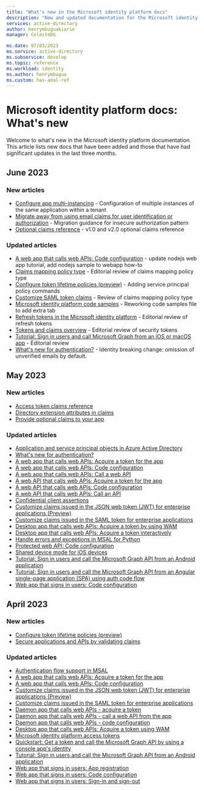 ```yaml
---
title: "What's new in the Microsoft identity platform docs"
description: "New and updated documentation for the Microsoft identity platform."
services: active-directory
author: henrymbuguakiarie
manager: CelesteDG

ms.date: 07/03/2023
ms.service: active-directory
ms.subservice: develop
ms.topic: reference
ms.workload: identity
ms.author: henrymbugua
ms.custom: has-adal-ref
---
```


# Microsoft identity platform docs: What's new

Welcome to what's new in the Microsoft identity platform documentation. This article lists new docs that have been added and those that have had significant updates in the last three months.

## June 2023

### New articles

- [Configure app multi-instancing](configure-app-multi-instancing.md) - Configuration of multiple instances of the same application within a tenant
- [Migrate away from using email claims for user identification or authorization](migrate-off-email-claim-authorization.md) - Migration guidance for insecure authorization pattern
- [Optional claims reference](optional-claims-reference.md) - v1.0 and v2.0 optional claims reference

### Updated articles

- [A web app that calls web APIs: Code configuration](scenario-web-app-call-api-app-configuration.md) - update nodejs web app tutorial, add nodejs sample to webapp how-to
- [Claims mapping policy type](reference-claims-mapping-policy-type.md) - Editorial review of claims mapping policy type
- [Configure token lifetime policies (preview)](configure-token-lifetimes.md) - Adding service principal policy commands
- [Customize SAML token claims](saml-claims-customization.md) - Review of claims mapping policy type
- [Microsoft identity platform code samples](sample-v2-code.md) - Reworking code samples file to add extra tab
- [Refresh tokens in the Microsoft identity platform](refresh-tokens.md) - Editorial review of refresh tokens
- [Tokens and claims overview](security-tokens.md) - Editorial review of security tokens
- [Tutorial: Sign in users and call Microsoft Graph from an iOS or macOS app](tutorial-v2-ios.md) - Editorial review
- [What's new for authentication?](reference-breaking-changes.md) - Identity breaking change: omission of unverified emails by default.

## May 2023

### New articles

- [Access token claims reference](access-token-claims-reference.md)
- [Directory extension attributes in claims](schema-extensions.md)
- [Provide optional claims to your app](optional-claims.md)

### Updated articles

- [Application and service principal objects in Azure Active Directory](app-objects-and-service-principals.md)
- [What's new for authentication?](reference-breaking-changes.md)
- [A web app that calls web APIs: Acquire a token for the app](scenario-web-app-call-api-acquire-token.md)
- [A web app that calls web APIs: Code configuration](scenario-web-app-call-api-app-configuration.md)
- [A web app that calls web APIs: Call a web API](scenario-web-app-call-api-call-api.md)
- [A web API that calls web APIs: Acquire a token for the app](scenario-web-api-call-api-acquire-token.md)
- [A web API that calls web APIs: Code configuration](scenario-web-api-call-api-app-configuration.md)
- [A web API that calls web APIs: Call an API](scenario-web-api-call-api-call-api.md)
- [Confidential client assertions](msal-net-client-assertions.md)
- [Customize claims issued in the JSON web token (JWT) for enterprise applications (Preview)](jwt-claims-customization.md)
- [Customize claims issued in the SAML token for enterprise applications](saml-claims-customization.md)
- [Desktop app that calls web APIs: Acquire a token by using WAM](scenario-desktop-acquire-token-wam.md)
- [Desktop app that calls web APIs: Acquire a token interactively](scenario-desktop-acquire-token-interactive.md)
- [Handle errors and exceptions in MSAL for Python](msal-error-handling-python.md)
- [Protected web API: Code configuration](scenario-protected-web-api-app-configuration.md)
- [Shared device mode for iOS devices](msal-ios-shared-devices.md)
- [Tutorial: Sign in users and call the Microsoft Graph API from an Android application](tutorial-v2-android.md)
- [Tutorial: Sign in users and call the Microsoft Graph API from an Angular single-page application (SPA) using auth code flow](tutorial-v2-angular-auth-code.md)
- [Web app that signs in users: Code configuration](scenario-web-app-sign-user-app-configuration.md)

## April 2023

### New articles

- [Configure token lifetime policies (preview)](configure-token-lifetimes.md)
- [Secure applications and APIs by validating claims](claims-validation.md)

### Updated articles

- [Authentication flow support in MSAL](msal-authentication-flows.md)
- [A web app that calls web APIs: Acquire a token for the app](scenario-web-app-call-api-acquire-token.md)
- [A web app that calls web APIs: Code configuration](scenario-web-app-call-api-app-configuration.md)
- [Customize claims issued in the JSON web token (JWT) for enterprise applications (Preview)](active-directory-jwt-claims-customization.md)
- [Customize claims issued in the SAML token for enterprise applications](active-directory-saml-claims-customization.md)
- [Daemon app that calls web APIs - acquire a token](scenario-daemon-acquire-token.md)
- [Daemon app that calls web APIs - call a web API from the app](scenario-daemon-call-api.md)
- [Daemon app that calls web APIs - code configuration](scenario-daemon-app-configuration.md)
- [Desktop app that calls web APIs: Acquire a token using WAM](scenario-desktop-acquire-token-wam.md)
- [Microsoft identity platform access tokens](access-tokens.md)
- [Quickstart: Get a token and call the Microsoft Graph API by using a console app's identity](quickstart-v2-netcore-daemon.md)
- [Tutorial: Sign in users and call the Microsoft Graph API from an Android application](tutorial-v2-android.md)
- [Web app that signs in users: App registration](scenario-web-app-sign-user-app-registration.md)
- [Web app that signs in users: Code configuration](scenario-web-app-sign-user-app-configuration.md)
- [Web app that signs in users: Sign-in and sign-out](scenario-web-app-sign-user-sign-in.md)
